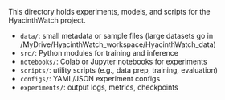 This directory holds experiments, models, and scripts for the HyacinthWatch project.

- `data/`: small metadata or sample files (large datasets go in /MyDrive/HyacinthWatch_workspace/HyacinthWatch_data)
- `src/`: Python modules for training and inference
- `notebooks/`: Colab or Jupyter notebooks for experiments
- `scripts/`: utility scripts (e.g., data prep, training, evaluation)
- `configs/`: YAML/JSON experiment configs
- `experiments/`: output logs, metrics, checkpoints